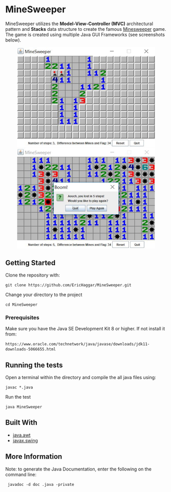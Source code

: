 # MineSweeper

MineSweeper utilizes the **Model-View-Controller (MVC)** architectural pattern and **Stacks** data structure to create the famous [Minesweeper](https://en.wikipedia.org/wiki/Minesweeper_(video_game)) game. The game is created using multiple Java GUI Frameworks (see screenshots below).

<p align="center">
    <img src="screenshots/flags.JPG" width="430" /> 
    <img src="screenshots/gameover.JPG" width="430" />
</p>



## Getting Started 

Clone the repository with:

```
git clone https://github.com/EricHaggar/MineSweeper.git
```

Change your directory to the project

```
cd MineSweeper
```

### Prerequisites

Make sure you have the Java SE Development Kit 8 or higher. If not install it from:

    https://www.oracle.com/technetwork/java/javase/downloads/jdk11-downloads-5066655.html


## Running the tests

Open a terminal within the directory and compile the all java files using:

```
javac *.java
```
Run the test 

```
java MineSweeper
```

## Built With

* [java.awt](https://docs.oracle.com/javase/7/docs/api/java/awt/package-summary.html)
* [javax.swing](https://docs.oracle.com/javase/7/docs/api/javax/swing/package-summary.html)

## More Information

Note: to generate the Java Documentation, enter the following on the command line:

```
 javadoc -d doc .java -private
```
